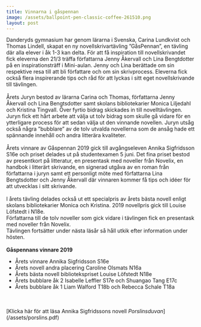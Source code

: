 ```yaml
---
title: Vinnarna i gåspennan
image: /assets/ballpoint-pen-classic-coffee-261510.png
layout: post
---
```


Danderyds gymnasium har genom lärarna i Svenska, Carina Lundkvist och Thomas Lindell, skapat en ny novellskrivartävling ”GåsPennan”, en tävling där alla elever i åk 1-3 kan delta. 
För att få inspiration till novellskrivandet fick eleverna den 21/3 träffa författarna Jenny Åkervall och Lina Bengtdotter på en inspirationsträff i Mini-aulan. 
Jenny och Lina berättade om sin respektive resa till att bli författare och om sin skrivprocess. Eleverna fick också flera inspirerande tips och råd för att lyckas i sitt eget novellskrivande till tävlingen. 
<br>
<br>
Årets Juryn bestod av lärarna Carina och Thomas, författarna Jenny Åkervall och Lina Bengtsdotter samt skolans bibliotekarier Monica Liljedahl och Kristina Tingvall. 
Över fyrtio bidrag skickades in till novelltävlingen. Juryn fick ett hårt arbete att välja ut tolv bidrag som skulle gå vidare för en ytterligare process för att sedan välja ut den vinnande novellen. Juryn utsåg också några ”bubblare” av de tolv utvalda novellerna som de ansåg hade ett spännande innehåll och andra litterära kvaliteter. 
<br>
<br>
Årets vinnare av Gåspennan 2019 gick till avgångseleven Annika Sigfridsson S16e och priset delades ut på studentexamen 5 juni. 
Det fina priset bestod av presentkort på litteratur, en presentask med noveller från Novelix, en handbok i litterärt skrivande, 
en signerad utgåva av en roman från författarna i juryn samt ett personligt möte med författarna Lina Bengtsdotter och Jenny Åkervall där vinnaren kommer få tips och idéer för att utvecklas i sitt skrivande. 
<br>
<br>
I årets tävling delades också ut ett specialpris av årets bästa novell enligt skolans bibliotekarier Monica och Kristina. 2019 novellpris gick till Louise Löfstedt i N18e. 
<br>
Författarna till de tolv noveller som gick vidare i tävlingen fick en presentask med noveller från Novelix. 
<br>
Tävlingen fortsätter under nästa läsår så håll utkik efter information under hösten.
<br>
<br>
<b>Gåspennans vinnare 2019</b>
<ul>
<li>Årets vinnare Annika Sigfridsson S16e</li>
<li>Årets novell andra placering Caroline Olsmats N16a</li>
<li>Årets bästa novell bibliotekspriset Louise Löfstedt N18e</li>
<li>Årets bubblare åk 2 Isabelle Leffler S17e och Shuangao Tang E17c</li>
<li>Årets bubblare åk 1 Liam Walford T18b och Rebecca Schale T18a</li>
</ul>
<br>
<br>
[Klicka här för att läsa Annika Sigfridssons novell <i>Porslinsduvan</i>](/assets/porslins.pdf)
